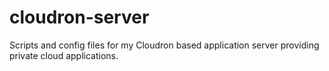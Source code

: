 # cloudron-server
Scripts and config files for my Cloudron based application server providing private cloud applications.

